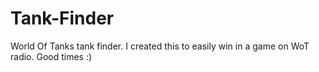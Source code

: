 # Tank-Finder
World Of Tanks tank finder.
I created this to easily win in a game on WoT radio.
Good times :)
